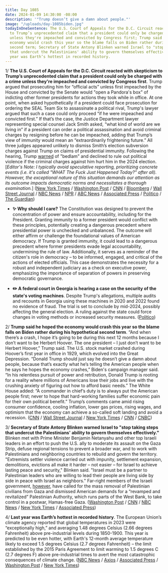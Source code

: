 ```yaml
---
title: Day 1085
date: 2024-01-09 14:30:00 -08:00
description: '"Trump doesn’t give a damn about people."'
image: "/uploads/day-1085biden.jpg"
todayInOneSentence: The U.S. Court of Appeals for the D.C. Circuit reacted with skepticism
  to Trump’s unprecedented claim that a president could only be charged with a crime
  unless they're impeached and convicted by Congress first; Trump said he hoped the
  economy would crash this year so the blame falls on Biden rather during his hypothetical
  second term; Secretary of State Antony Blinken warned Israel to "stop taking steps
  that undercut the Palestinians' ability to govern themselves effectively"; and last
  year was Earth’s hottest in recorded history.
---
```


1/ **The U.S. Court of Appeals for the D.C. Circuit reacted with skepticism to Trump’s unprecedented claim that a president could only be charged with a crime unless they're impeached and convicted by Congress first**. Trump argued that prosecuting him for “official acts” unless first impeached by the House and convicted by the Senate would "open a Pandora's box" of indicting other former presidents for actions they took while in office. At one point, when asked hypothetically if a president could face prosecution for ordering the SEAL Team Six to assassinate a political rival, Trump's lawyer argued that such a case could only proceed “if he were impeached and convicted first.” If that’s the case, the Justice Department lawyer representing special counsel Jack Smith asked, “what kind of world are we living in” if a president can order a political assassination and avoid criminal charges by resigning before he can be impeached, adding that Trump’s view of immunity would mean an “extraordinarily frightening future.” All three judges appeared unlikely to dismiss Smith’s election subversion charges against Trump on claims of presidential immunity. Following the hearing, Trump [warned](https://www.washingtonpost.com/national-security/2024/01/09/trump-comments-violence-bedlam/) of "bedlam" and declined to rule out political violence if the criminal charges against him hurt him in the 2024 election. \[*Editor's Note: I typically avoid speculative reporting, prioritizing concrete events (i.e. it's called "WHAT The Fuck Just Happened Today?" after all). However, the exceptional nature of this situation demands our attention as its outcome impacts democratic norms and necessitates a thorough examination.*\] ([New York Times](https://www.nytimes.com/live/2024/01/09/us/trump-immunity-hearing) / [Washington Post](https://www.washingtonpost.com/dc-md-va/2024/01/09/trump-immunity-case-court-arguments-jan-6/) / [CNN](https://www.cnn.com/politics/live-news/trump-court-hearing-immunity-01-09-24/index.html) / [Bloomberg](https://www.bloomberg.com/news/articles/2024-01-09/trump-lawyers-argue-election-prosecution-opens-pandora-s-box?srnd=premium&sref=MIBMEEoj) / [Wall Street Journal](https://www.wsj.com/us-news/law/donald-trumps-immunity-appeal-opens-new-campaign-front-69d7f8f2?mod=hp_lead_pos1) / [NBC News](https://www.nbcnews.com/politics/donald-trump/appeals-court-weighs-trumps-immunity-claim-election-interference-case-rcna132281) / [NPR](https://www.npr.org/2024/01/09/1222887973/trump-immunity-from-prosecution) / [ABC News](https://abcnews.go.com/US/live-updates/trump-immunity-hearing/?id=106211454) / [Associated Press](https://apnews.com/article/trump-jan-6-special-counsel-immunity-appeal-64eec975e6a602949eb4b90315239318) / [Politico](https://www.politico.com/news/2024/01/09/trumps-immunity-claim-gets-frosty-reception-at-appeals-court-00134512) / [The Guardian](https://www.theguardian.com/us-news/live/2024/jan/09/trump-immunity-hearing-jan-6-case-dc-politics-latest-updates))

* **✨ Why should I care?** The Constitution was designed to prevent the concentration of power and ensure accountability, including for the President. Granting immunity to a former president would conflict with these principles, potentially creating a dangerous precedent where presidential power is unchecked and unbalanced. The outcome will either affirm or challenge the foundational values of American democracy. If Trump is granted immunity, it could lead to a dangerous precedent where former presidents evade legal accountability, undermining the rule of law. Additionally, it serves as a reminder of the citizen's role in democracy – to be informed, engaged, and critical of the actions of elected officials. This case demonstrates the necessity for a robust and independent judiciary as a check on executive power, emphasizing the importance of separation of powers in preserving democratic governance.

* **✏️ A federal court in Georgia is hearing a case on the security of the state's voting machines**. Despite Trump's allegations, multiple audits and recounts in Georgia using these machines in 2020 and 2022 found no evidence of fraud. The trial is set to conclude by mid-2024, possibly affecting the general election. A ruling against the state could force changes in voting methods or increased security measures. ([Politico](https://www.politico.com/news/2024/01/09/georgia-court-voting-machines-trump-election-fraud-00134420))

2/ **Trump said he hoped the economy would crash this year so the blame falls on Biden rather during his hypothetical second term**. “And when there’s a crash, I hope it’s going to be during this next 12 months because I don’t want to be Herbert Hoover. The one president – I just don’t want to be Herbert Hoover,” Trump said. The U.S. stock market crashed during Hoover’s first year in office in 1929, which evolved into the Great Depression. “Donald Trump should just say he doesn’t give a damn about people, because that’s exactly what he’s telling the American people when he says he hopes the economy crashes,” Biden's campaign manager said. “In his relentless pursuit of power and retribution, Donald Trump is rooting for a reality where millions of Americans lose their jobs and live with the crushing anxiety of figuring out how to afford basic needs.” The White House added: “A commander in chief’s duty is to always put the American people first; never to hope that hard-working families suffer economic pain for their own political benefit.” Trump’s comments came amid rising consumer confidence, cooling inflation, lower gas prices, rising wages, and optimism that the economy can achieve a so-called soft landing and avoid a recession. ([CNN](https://www.cnn.com/2024/01/09/politics/biden-pounces-on-trumps-prediction-of-an-economic-crash/index.html) / [Wall Street Journal](https://www.wsj.com/politics/elections/trump-hopes-economic-crash-comes-on-bidens-watch-134105a4) / [New York Times](https://www.nytimes.com/2024/01/09/us/politics/trump-economy-biden.html) / [CNN](https://www.cnn.com/2024/01/08/politics/trump-economy-crash/index.html) / [CNBC](https://www.cnbc.com/2024/01/09/biden-slams-trump-for-hoping-the-economy-crashes-in-2024.html))

3/ **Secretary of State Antony Blinken warned Israel to "stop taking steps that undercut the Palestinians' ability to govern themselves effectively."** Blinken met with Prime Minister Benjamin Netanyahu and other top Israeli leaders in an effort to push the U.S. ally to moderate its assault on the Gaza Strip, defuse regional tensions to prevent a broader war, and to work with Palestinians and neighboring countries to rebuild and govern the territory. "Extremists settler violence carried out with impunity, settlement expansion, demolitions, evictions all make it harder – not easier – for Israel to achieve lasting peace and security," Blinken said. "Israel must be a partner to Palestinian leaders who are willing to lead their people are living side by side in peace with Israel as neighbors." Far-right members of the Israeli government, [however](https://www.washingtonpost.com/world/2024/01/09/israel-gaza-hamas-blinken/), have called for the mass removal of Palestinian civilians from Gaza and dismissed American demands for a “revamped and revitalized” Palestinian Authority, which runs parts of the West Bank, to take control in a postwar, Hamas-free Gaza. ([Washington Post](https://www.washingtonpost.com/world/2024/01/09/israel-hamas-war-news-gaza-palestine-updates/) / [CNN](https://www.cnn.com/middleeast/live-news/israel-hamas-war-gaza-news-01-09-24/index.html) / [NBC News](https://www.nbcnews.com/news/world/live-blog/israel-hamas-war-live-updates-rcna132987) / [New York Times](https://www.nytimes.com/live/2024/01/09/world/israel-hamas-war-gaza-news) / [Associated Press](https://apnews.com/article/israel-hamas-war-news-01-09-2024-017066376ac06026622ee0b83dc2b65e))

4/ **Last year was Earth’s hottest in recorded history**. The European Union’s climate agency reported that global temperatures in 2023 were “exceptionally high,” and averaging 1.48 degrees Celsius (2.66 degrees Fahrenheit) above pre-industrial levels during 1850-1900. This year is predicted to be even hotter, with Earth's 12-month average temperature likely to exceed 1.5 degrees Celsius (2.7 degrees Fahrenheit) – the limit established by the 2015 Paris Agreement to limit warming to 1.5 degrees C (2.7 degrees F) above pre-industrial times to avert the most catastrophic consequences of climate change. ([NBC News](https://www.nbcnews.com/science/science-news/earth-just-hottest-year-ever-recorded-far-rcna133018) / [Axios](https://www.axios.com/2024/01/09/earth-2023-hottest-year-neared-paris-target) / [Associated Press](https://apnews.com/article/climate-change-warming-heating-earth-europe-copernicus-60eb12d11b7e5f694848673bb58512d3) / [Washington Post](https://www.washingtonpost.com/climate-environment/2024/01/09/record-hot-year-2023-global-temperatures/) / [New York Times](https://www.nytimes.com/2024/01/09/climate/2023-warmest-year-record.html))